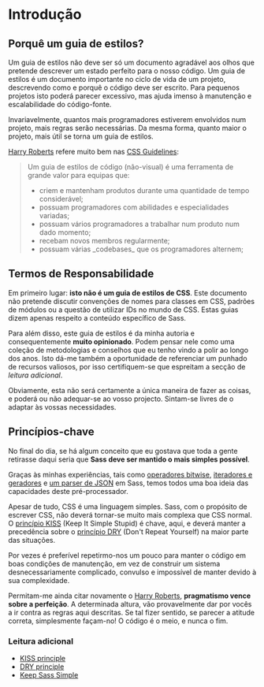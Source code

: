 
# Introdução





## Porquê um guia de estilos?

Um guia de estilos não deve ser só um documento agradável aos olhos que pretende descrever um estado perfeito para o nosso código. Um guia de estilos é um documento importante no ciclo de vida de um projeto, descrevendo como e porquê o código deve ser escrito. Para pequenos projetos isto poderá parecer excessivo, mas ajuda imenso à manutenção e escalabilidade do código-fonte.

Invariavelmente, quantos mais programadores estiverem envolvidos num projeto, mais regras serão necessárias. Da mesma forma, quanto maior o projeto, mais útil se torna um guia de estilos.

[Harry Roberts](http://csswizardry.com) refere muito bem nas [CSS Guidelines](http://cssguidelin.es/#the-importance-of-a-styleguide):

<blockquote>
  <p>Um guia de estilos de código (não-visual) é uma ferramenta de grande valor para equipas que:</p>
  <ul>
  	<li>criem e mantenham produtos durante uma quantidade de tempo considerável;</li>
    <li>possuam programadores com abilidades e especialidades variadas;</li>
    <li>possuam vários programadores a trabalhar num produto num dado momento;</li>
    <li>recebam novos membros regularmente;</li>
    <li>possuam várias _codebases_ que os programadores alternem;</li>
  </ul>
</blockquote>






## Termos de Responsabilidade

Em primeiro lugar: **isto não é um guia de estilos de CSS**. Este documento não pretende discutir convenções de nomes para classes em CSS, padrões de módulos ou a questão de utilizar IDs no mundo de CSS. Estas guias dizem apenas respeito a conteúdo específico de Sass.

Para além disso, este guia de estilos é da minha autoria e consequentemente **muito opinionado**. Podem pensar nele como uma coleção de metodologias e conselhos que eu tenho vindo a polir ao longo dos anos. Isto dá-me também a oportunidade de referenciar um punhado de recursos valiosos, por isso certifiquem-se que espreitam a secção de *leitura adicional*.

Obviamente, esta não será certamente a única maneira de fazer as coisas, e poderá ou não adequar-se ao vosso projecto. Sintam-se livres de o adaptar às vossas necessidades.






## Princípios-chave

No final do dia, se há algum conceito que eu gostava que toda a gente retirasse daqui seria que **Sass deve ser mantido o mais simples possível**.

Graças às minhas experiências, tais como [operadores  bitwise](https://github.com/HugoGiraudel/SassyBitwise), [iteradores e geradores](https://github.com/HugoGiraudel/SassyIteratorsGenerators) e [um parser de JSON](https://github.com/HugoGiraudel/SassyJSON) em Sass, temos todos uma boa ideia das capacidades deste pré-processador.

Apesar de tudo, CSS é uma linguagem simples. Sass, com o propósito de escrever CSS, não deverá tornar-se muito mais complexa que CSS normal. O [princípio KISS](http://en.wikipedia.org/wiki/KISS_principle) (Keep It Simple Stupid) é chave, aqui, e deverá manter a precedência sobre o [princípio DRY](http://en.wikipedia.org/wiki/Don%27t_repeat_yourself) (Don't Repeat Yourself) na maior parte das situações.

Por vezes é preferível repetirmo-nos um pouco para manter o código em boas condições de manutenção, em vez de construir um sistema desnecessariamente complicado, convulso e impossível de manter devido à sua complexidade.

Permitam-me ainda citar novamente o [Harry Roberts](https://csswizardry.com), **pragmatismo vence sobre a perfeição**. A determinada altura, vão provavelmente dar por vocês a ir contra as regras aqui descritas. Se tal fizer sentido, se parecer a atitude correta, simplesmente façam-no! O código é o meio, e nunca o fim.



### Leitura adicional

* [KISS principle](http://en.wikipedia.org/wiki/KISS_principle)
* [DRY principle](http://en.wikipedia.org/wiki/Don%27t_repeat_yourself)
* [Keep Sass Simple](http://www.sitepoint.com/keep-sass-simple/)
